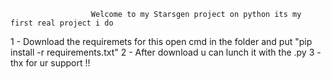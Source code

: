                       Welcome to my Starsgen project on python its my first real project i do
1 - Download the requiremets for this open cmd in the folder and put "pip install -r requirements.txt"
2 - After download u can lunch it with the .py
3 - thx for ur support !! 
